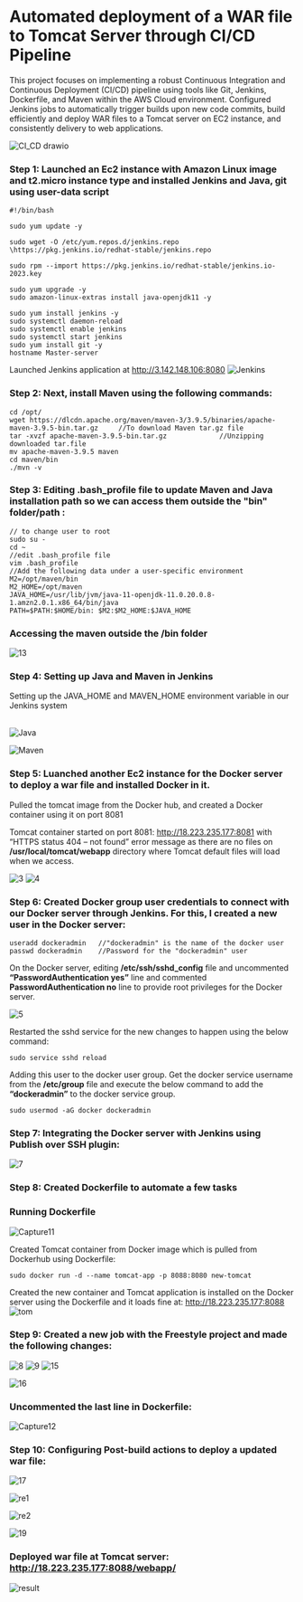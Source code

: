 # Automated deployment of a WAR file to Tomcat Server through CI/CD Pipeline

This project focuses on implementing a robust Continuous Integration and Continuous Deployment (CI/CD) pipeline using tools like Git, Jenkins, Dockerfile, and Maven within the AWS Cloud environment. Configured Jenkins jobs to automatically trigger builds upon new code commits, build efficiently and deploy WAR files to a Tomcat server on EC2 instance, and consistently delivery to web applications.
                             
![CI_CD drawio](https://github.com/Jayalakshmi-i/CI-CD/assets/141424247/6ac088da-e782-4e0f-a6f8-3ba46420c49b)

### Step 1: Launched an Ec2 instance with Amazon Linux image and t2.micro instance type and installed Jenkins and Java, git using user-data script
```
#!/bin/bash

sudo yum update -y

sudo wget -O /etc/yum.repos.d/jenkins.repo \https://pkg.jenkins.io/redhat-stable/jenkins.repo

sudo rpm --import https://pkg.jenkins.io/redhat-stable/jenkins.io-2023.key

sudo yum upgrade -y
sudo amazon-linux-extras install java-openjdk11 -y

sudo yum install jenkins -y
sudo systemctl daemon-reload
sudo systemctl enable jenkins
sudo systemctl start jenkins
sudo yum install git -y
hostname Master-server
```
Launched Jenkins application at http://3.142.148.106:8080
<img src="https://github.com/Jayalakshmi-i/CI-CD/assets/141424247/ced7667b-c54e-4005-87ae-a10244dd24f7" alt="Jenkins" class="center">
### Step 2: Next, install Maven using the following commands:
```
cd /opt/
wget https://dlcdn.apache.org/maven/maven-3/3.9.5/binaries/apache-maven-3.9.5-bin.tar.gz     //To download Maven tar.gz file
tar -xvzf apache-maven-3.9.5-bin.tar.gz             //Unzipping downloaded tar.file
mv apache-maven-3.9.5 maven
cd maven/bin
./mvn -v
```
### Step 3: Editing .bash_profile file to update Maven and Java installation path so we can access them outside the "bin" folder/path :
```
// to change user to root
sudo su - 
cd ~
//edit .bash_profile file 
vim .bash_profile
//Add the following data under a user-specific environment
M2=/opt/maven/bin
M2_HOME=/opt/maven
JAVA_HOME=/usr/lib/jvm/java-11-openjdk-11.0.20.0.8-1.amzn2.0.1.x86_64/bin/java
PATH=$PATH:$HOME/bin: $M2:$M2_HOME:$JAVA_HOME
```
### Accessing the maven outside the /bin folder
![13](https://github.com/Jayalakshmi-i/CI-CD/assets/141424247/4cd22ec3-4b89-4b6b-a8a0-8dbf22f64e88)

### Step 4: Setting up Java and Maven in Jenkins
Setting up the JAVA_HOME and MAVEN_HOME environment variable in our Jenkins system

<br><img src="https://github.com/Jayalakshmi-i/CI-CD/assets/141424247/a5570f68-6106-4ee4-8cec-8cfe37d88063" alt="Java" class="center">

<img src="https://github.com/Jayalakshmi-i/CI-CD/assets/141424247/39ba260e-a0fc-4b97-bf8c-fe2e3a611147" alt="Maven" class="center"> 

### Step 5: Luanched another Ec2 instance for the Docker server to deploy a war file and installed Docker in it.
Pulled the tomcat image from the Docker hub, and created a Docker container using it on port 8081

Tomcat container started on port 8081: http://18.223.235.177:8081 with “HTTPS status 404 – not found” error message as there are no files on <b>/usr/local/tomcat/webapp</b> directory where Tomcat default files will load when we access.

![3](https://github.com/Jayalakshmi-i/CI-CD/assets/141424247/6d032ad9-a346-496f-a63a-4c7a851978d0)
![4](https://github.com/Jayalakshmi-i/CI-CD/assets/141424247/47ec4bd2-6131-4554-9c20-2e46482a5c95)

### Step 6: Created Docker group user credentials to connect with our Docker server through Jenkins. For this, I created a new user in the Docker server:
```
useradd dockeradmin   //"dockeradmin" is the name of the docker user
passwd dockeradmin    //Password for the "dockeradmin" user
```

On the Docker server, editing <b>/etc/ssh/sshd_config</b> file and uncommented <b>“PasswordAuthentication yes”</b> line and commented <b>PasswordAuthentication no</b> line to provide root privileges for the Docker server.

![5](https://github.com/Jayalakshmi-i/CI-CD/assets/141424247/fa534cfd-3730-40da-ac46-b2dd6355d388)

Restarted the sshd service for the new changes to happen using the below command:

```sudo service sshd reload```

Adding this user to the docker user group. Get the docker service username from the <b>/etc/group</b> file and execute the below command to add the <b>“dockeradmin”</b> to the docker service group.

```sudo usermod -aG docker dockeradmin```

### Step 7: Integrating the Docker server with Jenkins using Publish over SSH plugin:
![7](https://github.com/Jayalakshmi-i/CI-CD/assets/141424247/fb1a0a8f-b3ac-4158-9265-6cf2edba91a0)

### Step 8: Created Dockerfile to automate a few tasks

### Running Dockerfile
![Capture11](https://github.com/Jayalakshmi-i/CI-CD/assets/141424247/0693c07c-2045-4964-a3bc-786fa6bd5985)

Created Tomcat container from Docker image which is pulled from Dockerhub using Dockerfile:

```sudo docker run -d --name tomcat-app -p 8088:8080 new-tomcat```

Created the new container and Tomcat application is installed on the Docker server using the Dockerfile and it loads fine at: http://18.223.235.177:8088 
![tom](https://github.com/Jayalakshmi-i/CI-CD/assets/141424247/d617b064-78aa-40c8-a9bb-9106c2831cee)

### Step 9: Created a new job with the Freestyle project and made the following changes:

![8](https://github.com/Jayalakshmi-i/CI-CD/assets/141424247/86c86926-4dab-4575-bef6-5c2bfbae9df9)
![9](https://github.com/Jayalakshmi-i/CI-CD/assets/141424247/3a73d528-86bd-46ed-aaf2-86d7c9f91a93)
![15](https://github.com/Jayalakshmi-i/CI-CD/assets/141424247/c3271bcd-0dc9-454a-9237-7b0febafbbda)

![16](https://github.com/Jayalakshmi-i/CI-CD/assets/141424247/4716574a-8605-4c9a-ad7d-d279cac4a7de)

### Uncommented the last line in Dockerfile:
![Capture12](https://github.com/Jayalakshmi-i/CI-CD/assets/141424247/bb761a1c-8bfa-48c8-9908-f602af44d23b)

### Step 10: Configuring Post-build actions to deploy a updated war file: 
![17](https://github.com/Jayalakshmi-i/CI-CD/assets/141424247/8ebdde11-335b-4d3a-9d0b-0c5482fe0ee0)

![re1](https://github.com/Jayalakshmi-i/CI-CD/assets/141424247/41859eef-48d4-4342-a23d-ed7754b32732)

![re2](https://github.com/Jayalakshmi-i/CI-CD/assets/141424247/109b1893-206d-4041-af22-270b6b679d20)

![19](https://github.com/Jayalakshmi-i/CI-CD/assets/141424247/cdc304bd-282c-40de-9f83-a05057655b60)

### Deployed war file at Tomcat server: http://18.223.235.177:8088/webapp/
![result](https://github.com/Jayalakshmi-i/CI-CD/assets/141424247/24e53a5b-ada7-4449-a5b0-8cb9cde7e04a)


